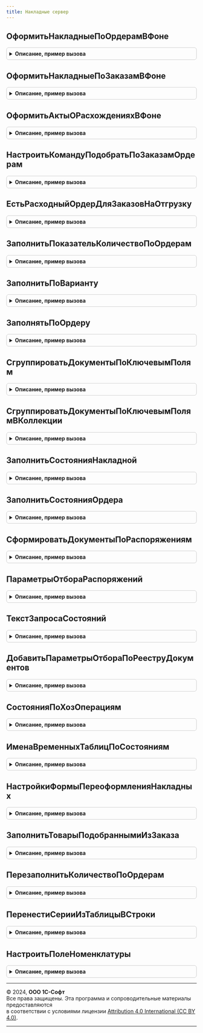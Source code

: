 ```yaml
---
title: Накладные сервер
---
```



## ОформитьНакладныеПоОрдерамВФоне
<details style="margin: 1em 0; padding: 0.5em; border: 1px solid #ccc; border-radius: 6px;">

<summary style="font-weight: bold; cursor: pointer;">Описание, пример вызова</summary>

```bsl

// Для переданной группировки возвращает параметры для открытия формы переоформляемой по ордерам накладной.
// см. НакладныеКлиент.ОткрытьФормуСозданныхДокументов.
//
// Параметры:
//  ПараметрыПроцедуры - Структура - Структура с полями:
//   *ГруппировкиРаспоряжений            - Массив - содержит массивы групп распоряжений по которым необходимо создать документ
//  															см. НакладныеКлиент.ДанныеДляОформленияПоЗаказам.
//   *ПараметрыФормыСозданныхДокументов	 - Структура - параметры для ОбщаяФорма.ФормаСозданныхДокументов.
//   *ПолеОшибки						 - Строка - значение, которое задается в свойстве Поле объекта СообщениеПользователю.
//  АдресРезультата - Строка - Адрес во временном хранилище. Содержит сруктуру с полями:
//   * ПараметрыСозданныхДокументов - Структура - Структура с полями:
//     ** ИмяФормы	 - Строка    - имя открываемой формы
//  	** Параметры - Структура - параметры открываемой формы
//   * СписокОшибок - см. ОбщегоНазначенияКлиентСервер.ДобавитьОшибкуПользователю
//
Процедура ОформитьНакладныеПоОрдерамВФоне(ПараметрыПроцедуры, АдресРезультата) Экспорт
```

Пример вызова
```bsl
НакладныеСервер.ОформитьНакладныеПоОрдерамВФоне(ПараметрыПроцедуры, АдресРезультата) 
```
</details>

## ОформитьНакладныеПоЗаказамВФоне
<details style="margin: 1em 0; padding: 0.5em; border: 1px solid #ccc; border-radius: 6px;">

<summary style="font-weight: bold; cursor: pointer;">Описание, пример вызова</summary>

```bsl

// Для переданной группировки возвращает параметры для открытия формы оформляемой по заказам накладной.
// см. НакладныеКлиент.ОткрытьФормуСозданныхДокументов.
//
// Параметры:
//  ПараметрыПроцедуры - Структура - Структура с полями:
//   *ГруппировкиРаспоряжений            - Массив - содержит массивы групп распоряжений по которым необходимо создать документ
//  															см. НакладныеКлиент.ДанныеДляОформленияПоЗаказам.
//   *ПараметрыФормыСозданныхДокументов	 - Структура - параметры для ОбщаяФорма.ФормаСозданныхДокументов.
//   *ПолеОшибки						 - Строка - значение, которое задается в свойстве Поле объекта СообщениеПользователю.
//  АдресРезультата - Строка - Адрес во временном хранилище. Содержит сруктуру с полями:
//   * ПараметрыСозданныхДокументов - Структура - Структура с полями:
//     ** ИмяФормы	 - Строка    - имя открываемой формы
//  	** Параметры - Структура - параметры открываемой формы
//   * СписокОшибок - см. ОбщегоНазначенияКлиентСервер.ДобавитьОшибкуПользователю
//
Процедура ОформитьНакладныеПоЗаказамВФоне(ПараметрыПроцедуры, АдресРезультата) Экспорт
```

Пример вызова
```bsl
НакладныеСервер.ОформитьНакладныеПоЗаказамВФоне(ПараметрыПроцедуры, АдресРезультата) 
```
</details>

## ОформитьАктыОРасхожденияхВФоне
<details style="margin: 1em 0; padding: 0.5em; border: 1px solid #ccc; border-radius: 6px;">

<summary style="font-weight: bold; cursor: pointer;">Описание, пример вызова</summary>

```bsl

// Оформляет акты о расхождениях для переданных накладных и заказов.
//
// Параметры:
//  ПараметрыПроцедуры - Структура - Структура с полями:
//   *Накладные                         - Массив - накладные.
//   *Заказы                            - Массив - заказы.
//   *ПараметрыФормыСозданныхДокументов - Структура - параметры для ОбщаяФорма.ФормаСозданныхДокументов.
//   *ПолеОшибки						- Строка - значение, которое задается в свойстве Поле объекта СообщениеПользователю.
//  АдресРезультата - Строка - Адрес во временном хранилище. Содержит сруктуру с полями:
//   * ПараметрыСозданныхДокументов - Структура - Структура с полями:
//     ** ИмяФормы	 - Строка    - имя открываемой формы
//  	** Параметры - Структура - параметры открываемой формы
//   * СписокОшибок - см. ОбщегоНазначенияКлиентСервер.ДобавитьОшибкуПользователю
//
Процедура ОформитьАктыОРасхожденияхВФоне(ПараметрыПроцедуры, АдресРезультата) Экспорт
```

Пример вызова
```bsl
НакладныеСервер.ОформитьАктыОРасхожденияхВФоне(ПараметрыПроцедуры, АдресРезультата) 
```
</details>

## НастроитьКомандуПодобратьПоЗаказамОрдерам
<details style="margin: 1em 0; padding: 0.5em; border: 1px solid #ccc; border-radius: 6px;">

<summary style="font-weight: bold; cursor: pointer;">Описание, пример вызова</summary>

```bsl

// Заполняет заголовок команды подбора по заказам/ордерам.
//
// Параметры:
//   Элемент              - ВсеЭлементыФормы - элемент для заполнения заголовка.
//   Параметры            - Структура        - структура с полями:
//    * ОрдернаяСхемаПриОтгрузке                 - Булево - значение соответствующей ФО для типа документов.
//    * ИспользоватьЗаказы                       - Булево - значение соответствующей ФО для типа документов.
//    * ИспользоватьНакладныеПоНесколькимЗаказам - Булево - значение соответствующей ФО для типа документов.
//   УстанавливатьДоступность                    - Булево - истина, если доступность элемента подлежит обновлению.
//
Процедура НастроитьКомандуПодобратьПоЗаказамОрдерам(Элемент, Параметры, УстанавливатьДоступность = Истина) Экспорт
```

Пример вызова
```bsl
НакладныеСервер.НастроитьКомандуПодобратьПоЗаказамОрдерам(Элемент, Параметры, УстанавливатьДоступность);
```
</details>

## ЕстьРасходныйОрдерДляЗаказовНаОтгрузку
<details style="margin: 1em 0; padding: 0.5em; border: 1px solid #ccc; border-radius: 6px;">

<summary style="font-weight: bold; cursor: pointer;">Описание, пример вызова</summary>

```bsl

// Проверяет наличие расходных ордеров по распоряжению.
//
// Параметры:
//  Распоряжения - ДокументСсылка - массив распоряжений-заказов.
//  УчитыватьСобирается - Булево - необходимость учета ордеров в статусе Собирается.
//
// Возвращаемое значение:
//  Булево - Истина, если есть ордера, Ложь - если нет ордеров.
//
Функция ЕстьРасходныйОрдерДляЗаказовНаОтгрузку(Распоряжения, УчитыватьСобирается = Истина) Экспорт
```

Пример вызова
```bsl
Результат = НакладныеСервер.ЕстьРасходныйОрдерДляЗаказовНаОтгрузку(Распоряжения, УчитыватьСобирается);
```
</details>

## ЗаполнитьПоказательКоличествоПоОрдерам
<details style="margin: 1em 0; padding: 0.5em; border: 1px solid #ccc; border-radius: 6px;">

<summary style="font-weight: bold; cursor: pointer;">Описание, пример вызова</summary>

```bsl

// Списывает количество для оформления по ордерам на количество для оформления по заказам.
//
// Параметры:
//  ТаблицаПриемник - ТаблицаЗначений - таблица, содержащая данные для оформления по заказам.
//  ТаблицаИсточник - ТаблицаЗначений - таблица, содержащая данные для оформления по ордерам.
//  ПоляКлюча - Строка - ключ связи таблиц для списания.
//
Процедура ЗаполнитьПоказательКоличествоПоОрдерам(ТаблицаПриемник, ТаблицаИсточник, ПоляКлюча) Экспорт
```

Пример вызова
```bsl
НакладныеСервер.ЗаполнитьПоказательКоличествоПоОрдерам(ТаблицаПриемник, ТаблицаИсточник, ПоляКлюча) 
```
</details>

## ЗаполнитьПоВарианту
<details style="margin: 1em 0; padding: 0.5em; border: 1px solid #ccc; border-radius: 6px;">

<summary style="font-weight: bold; cursor: pointer;">Описание, пример вызова</summary>

```bsl

// Заполняет таблицу по варианту заполнения (по данным заказа или данным ордера).
//
// Параметры:
//  Приемник - ТаблицаЗначений - таблица с обязательными колонками "Количество" и "Количество упаковок".
//  Источник - ТаблицаЗначений - таблица, содержащая данные для оформления по заказам, либо по заказам и ордерам.
//  ВариантЗаполнения - Строка - "ЗаполнятьПоОрдеру" - если требуется заполнение по ордеру.
//  ДобавлятьСтроки - Булево - возможность добавлять стоки сверх заказа в накладную.
Процедура ЗаполнитьПоВарианту(Приемник, Источник, ВариантЗаполнения, ДобавлятьСтроки = Истина) Экспорт
```

Пример вызова
```bsl
НакладныеСервер.ЗаполнитьПоВарианту(Приемник, Источник, ВариантЗаполнения, ДобавлятьСтроки);
```
</details>

## ЗаполнятьПоОрдеру
<details style="margin: 1em 0; padding: 0.5em; border: 1px solid #ccc; border-radius: 6px;">

<summary style="font-weight: bold; cursor: pointer;">Описание, пример вызова</summary>

```bsl

// Вычисляет каким образом заполнять накладную, по заказам, либо по ордерам.
//
// Параметры:
//  Склад - СправочникСсылка.Склады - склад оформления.
//
// Возвращаемое значение:
//  Булево - Истина, если заполнять по ордеру, Ложь - если заполнять по заказу.
//
Функция ЗаполнятьПоОрдеру(Склад) Экспорт
```

Пример вызова
```bsl
Результат = НакладныеСервер.ЗаполнятьПоОрдеру(Склад) 
```
</details>

## СгруппироватьДокументыПоКлючевымПолям
<details style="margin: 1em 0; padding: 0.5em; border: 1px solid #ccc; border-radius: 6px;">

<summary style="font-weight: bold; cursor: pointer;">Описание, пример вызова</summary>

```bsl

// Разбивает документы одного типа на группы по ключевым полям.
//
// Параметры:
//  ДокументыДляГруппировки	 - Массив - содержащий ссылки на документы.
//  КлючевыеПоля				 - Строка - перечисление реквизитов документа по которым будет происходить группировка.
Процедура СгруппироватьДокументыПоКлючевымПолям(ДокументыДляГруппировки, КлючевыеПоля) Экспорт
```

Пример вызова
```bsl
НакладныеСервер.СгруппироватьДокументыПоКлючевымПолям(ДокументыДляГруппировки, КлючевыеПоля) 
```
</details>

## СгруппироватьДокументыПоКлючевымПолямВКоллекции
<details style="margin: 1em 0; padding: 0.5em; border: 1px solid #ccc; border-radius: 6px;">

<summary style="font-weight: bold; cursor: pointer;">Описание, пример вызова</summary>

```bsl

// Разбивает документы одного типа на группы по ключевым полям в коллекции.
//
// Параметры:
//  Коллекция						 - Массив - массив структур.
//  ИмяМассиваДокументовВКоллекции	 - Строка - имя поля коллекции содержащее массив ссылок на документы.
//  ИмяПоляКлючевыхПолейВКоллекции	 - Строка - имя поля коллекции содержащее строку с перечислениям реквизитов документа по которым будет происходить группировка.
//  ИмяПоляКлючевыхПолейАдаптированныхВКоллекции - Строка - имя поля коллекции содержащее строку с адаптированными значениями полей сопоставляемыми с реквизитами документа.
Процедура СгруппироватьДокументыПоКлючевымПолямВКоллекции( Экспорт
```

Пример вызова
```bsl
НакладныеСервер.СгруппироватьДокументыПоКлючевымПолямВКоллекции();
```
</details>

## ЗаполнитьСостоянияНакладной
<details style="margin: 1em 0; padding: 0.5em; border: 1px solid #ccc; border-radius: 6px;">

<summary style="font-weight: bold; cursor: pointer;">Описание, пример вызова</summary>

```bsl

// Описание состояний:
// 0 - документ оформлен полностью
// 1 - документ не оформлен
// 2 - документ оформлен частично
// 3 - распоряжение не соответствует документу
// 4 - не используется.

// Заполняет переданный список значениями состояний накладных в РМ
//
// Параметры:
//  СписокВыбора	 - СписокЗначений - заполняемый список.
//  ТолькоАктивные	 - Булево - при установке в Истина, не заполняет состояния по которым не требуется оформление (0 и 4).
//
Процедура ЗаполнитьСостоянияНакладной(СписокВыбора, ТолькоАктивные = Ложь) Экспорт
```

Пример вызова
```bsl
НакладныеСервер.ЗаполнитьСостоянияНакладной(СписокВыбора, ТолькоАктивные);
```
</details>

## ЗаполнитьСостоянияОрдера
<details style="margin: 1em 0; padding: 0.5em; border: 1px solid #ccc; border-radius: 6px;">

<summary style="font-weight: bold; cursor: pointer;">Описание, пример вызова</summary>

```bsl

// Заполняет переданный список значениями состояний ордеров в РМ
//
// Параметры:
//  СписокВыбора	 - СписокЗначений - заполняемый список.
//  ТолькоАктивные	 - Булево - при установке в Истина, не заполняет состояния по которым не требуется оформление (0 и 4).
//
Процедура ЗаполнитьСостоянияОрдера(СписокВыбора, ТолькоАктивные = Ложь) Экспорт
```

Пример вызова
```bsl
НакладныеСервер.ЗаполнитьСостоянияОрдера(СписокВыбора, ТолькоАктивные);
```
</details>

## СформироватьДокументыПоРаспоряжениям
<details style="margin: 1em 0; padding: 0.5em; border: 1px solid #ccc; border-radius: 6px;">

<summary style="font-weight: bold; cursor: pointer;">Описание, пример вызова</summary>

```bsl

// Формирует документы по списку групп распоряжений.
//
// Параметры:
//  ГруппировкиРаспоряжений  - см. НакладныеКлиент.ДанныеДляОформленияПоЗаказам
//  СписокОшибок			 - Структура - список ошибок.
//  ПолеОшибки				 - Строка - значение, которое задается в свойстве Поле объекта СообщениеПользователю.
//
// Возвращаемое значение:
//  Массив из ДокументСсылка - содержит ссылки на созданные документы.
//
Функция СформироватьДокументыПоРаспоряжениям(ГруппировкиРаспоряжений, СписокОшибок, ПолеОшибки) Экспорт
```

Пример вызова
```bsl
Результат = НакладныеСервер.СформироватьДокументыПоРаспоряжениям(ГруппировкиРаспоряжений, СписокОшибок, ПолеОшибки) 
```
</details>

## ПараметрыОтбораРаспоряжений
<details style="margin: 1em 0; padding: 0.5em; border: 1px solid #ccc; border-radius: 6px;">

<summary style="font-weight: bold; cursor: pointer;">Описание, пример вызова</summary>

```bsl

// Функция-конструктор структуры, описывающей параметры для отбора распоряжений в функциях расчета состояний.
//
// Возвращаемое значение:
//  Структура - Структура с полями:
//  		Организация			- Булево - Добавление в запрос параметра отбора &Организация.
//  		Подразделение		- Булево - Добавление в запрос параметра отбора &Подразделение.
//  		Склад				- Булево - Добавление в запрос параметра отбора &Склад.
//  		ХозОперация			- Булево - Добавление в запрос параметра отбора &ХозОперация.
//  		Менеджер			- Булево - Добавление в запрос параметра отбора &Менеджер.
//
Функция ПараметрыОтбораРаспоряжений(Организация = Неопределено, Подразделение = Неопределено, Склад = Неопределено, Экспорт
```

Пример вызова
```bsl
Результат = НакладныеСервер.ПараметрыОтбораРаспоряжений(Организация, Подразделение, Склад, );
```
</details>

## ТекстЗапросаСостояний
<details style="margin: 1em 0; padding: 0.5em; border: 1px solid #ccc; border-radius: 6px;">

<summary style="font-weight: bold; cursor: pointer;">Описание, пример вызова</summary>

```bsl

// Функция возвращает текст запроса получения временной таблицы содержащей состояния оформления документов
// Имя временной таблицы: ВТ[ИмяТаблицыСостояний]
// Обязательные поля: Распоряжение, Состояние
// Дополнительные поля: Склад, Отправитель, Получатель, ХозОперация.
//
// Параметры:
//  ИмяТаблицыСостояний			- Строка - имя требуемой таблицы см. СостоянияПоХозОперациям.
//  ПараметрыОтбора				- см. ПараметрыОтбораРаспоряжений.
//  Распоряжения				- Массив - имена документов, по которым необходимо рассчитать состояния.
//  ТолькоНаличиеКОформлению	- Булево - если Истина, то вернуть временную таблицу с одной строкой
//                                         если есть остатки для оформления, либо пустую если остатков нет.
//  ПараметрыЗамены             - Неопределено, Структура - Если есть ключ "ПолеНоменклатура", тогда в текст запроса
//                                                          проставляется поле Номенклатура (Характеристика).
//
// Возвращаемое значение:
//  Строка - текст запроса
//
Функция ТекстЗапросаСостояний( Экспорт
```

Пример вызова
```bsl
Результат = НакладныеСервер.ТекстЗапросаСостояний();
```
</details>

## ДобавитьПараметрыОтбораПоРееструДокументов
<details style="margin: 1em 0; padding: 0.5em; border: 1px solid #ccc; border-radius: 6px;">

<summary style="font-weight: bold; cursor: pointer;">Описание, пример вызова</summary>

```bsl

Процедура ДобавитьПараметрыОтбораПоРееструДокументов(Запрос, ПараметрыОтбора) Экспорт
```

Пример вызова
```bsl
НакладныеСервер.ДобавитьПараметрыОтбораПоРееструДокументов(Запрос, ПараметрыОтбора) 
```
</details>

## СостоянияПоХозОперациям
<details style="margin: 1em 0; padding: 0.5em; border: 1px solid #ccc; border-radius: 6px;">

<summary style="font-weight: bold; cursor: pointer;">Описание, пример вызова</summary>

```bsl

// Функция возвращает структуру содержащую необходимые имена таблиц расчета состояний для переданных хоз. операций.
//
// Параметры:
//  ХозОперации	- Массив - список хозяйственных операций.
//
// Возвращаемое значение:
//  Структура -
//  		Ключ	 - Строка - имя таблицы состояний.
//  		Значение - Массив - имена документов, по которым необходимо рассчитать состояния.
//
Функция СостоянияПоХозОперациям(ХозОперации) Экспорт
```

Пример вызова
```bsl
Результат = НакладныеСервер.СостоянияПоХозОперациям(ХозОперации) 
```
</details>

## ИменаВременныхТаблицПоСостояниям
<details style="margin: 1em 0; padding: 0.5em; border: 1px solid #ccc; border-radius: 6px;">

<summary style="font-weight: bold; cursor: pointer;">Описание, пример вызова</summary>

```bsl

// Функция возвращает имена временных таблиц по наименованиям состояний.
//
// Возвращаемое значение:
//  Структура -
//   Ключ - Строка - имя таблицы состояний.
//   Значение - Строка - Имя временной таблицы.
//
Функция ИменаВременныхТаблицПоСостояниям() Экспорт
```

Пример вызова
```bsl
Результат = НакладныеСервер.ИменаВременныхТаблицПоСостояниям() 
```
</details>

## НастройкиФормыПереоформленияНакладных
<details style="margin: 1em 0; padding: 0.5em; border: 1px solid #ccc; border-radius: 6px;">

<summary style="font-weight: bold; cursor: pointer;">Описание, пример вызова</summary>

```bsl

// Формирует структуру параметров настройки общей формы "Переоформление накладных по распоряжениям".
//
// Возвращаемое значение:
// 	Структура - Описание:
// * ОсновнойТовар - Структура -:
// ** Ключ - Структура -:
// *** Номенклатура - СправочникСсылка.Номенклатура -
// *** Характеристика - СправочникСсылка.ХарактеристикиНоменклатуры -
// *** Склад - СправочникСсылка.Склады -
// ** КартинкаШапки - Картинка -
// ** КартинкаЗначений - Картинка -
// * ЭтоДокументПоступлениеТоваров - Булево -
// * НакладнаяНаПриемку - Булево -
// * НакладнаяНаОтгрузку - Булево -
// * Заголовок - Строка -
// * ДанныеЗаполнения - Структура -
// * ИмяФормыНакладной - Строка -
Функция НастройкиФормыПереоформленияНакладных() Экспорт
```

Пример вызова
```bsl
Результат = НакладныеСервер.НастройкиФормыПереоформленияНакладных() 
```
</details>

## ЗаполнитьТоварыПодобраннымиИзЗаказа
<details style="margin: 1em 0; padding: 0.5em; border: 1px solid #ccc; border-radius: 6px;">

<summary style="font-weight: bold; cursor: pointer;">Описание, пример вызова</summary>

```bsl

// Переносит в табличную часть документа подобранные по заказам и ордерам строки.
//
// Параметры:
//  ДеревоСтрок - Массив - элементами массива являются строки для переноса с одинаковыми значениями ключевых полей.
//  ПоляПоиска - Строка - ключевые поля поиска, перечисленные через запятую.
//  ТабЧасть - ДанныеФормыКоллекция - таблица в которою необходимо перенести подобранные строки.
//  ПустыеПоляСвязиСЗаказом - Структура - значения полей "Код строки" и "Заказ..." в табличной части документа для
//                                        строки без заказа.
//  НеЗаполняемыеПоля - Строка - Поля через запятую, которые не нужно переносить в табличную часть из дерева строк.
//
// Возвращаемое значение:
//  Массив - добавленные строки.
//
Функция ЗаполнитьТоварыПодобраннымиИзЗаказа(ДеревоСтрок, ПоляПоиска, ТабЧасть, ПустыеПоляСвязиСЗаказом, НеЗаполняемыеПоля = "") Экспорт
```

Пример вызова
```bsl
Результат = НакладныеСервер.ЗаполнитьТоварыПодобраннымиИзЗаказа(ДеревоСтрок, ПоляПоиска, ТабЧасть, ПустыеПоляСвязиСЗаказом, НеЗаполняемыеПоля);
```
</details>

## ПерезаполнитьКоличествоПоОрдерам
<details style="margin: 1em 0; padding: 0.5em; border: 1px solid #ccc; border-radius: 6px;">

<summary style="font-weight: bold; cursor: pointer;">Описание, пример вызова</summary>

```bsl

Процедура ПерезаполнитьКоличествоПоОрдерам(ТабЧасть, Накладная, Распоряжения, Склад, РаспределятьПолностью = Истина) Экспорт
```

Пример вызова
```bsl
НакладныеСервер.ПерезаполнитьКоличествоПоОрдерам(ТабЧасть, Накладная, Распоряжения, Склад, РаспределятьПолностью);
```
</details>

## ПеренестиСерииИзТаблицыВСтроки
<details style="margin: 1em 0; padding: 0.5em; border: 1px solid #ccc; border-radius: 6px;">

<summary style="font-weight: bold; cursor: pointer;">Описание, пример вызова</summary>

```bsl

// Переносит серии указанные в отдельной таблице в строки другой таблицы.
//
// Параметры:
//   Таблица      - ТаблицаЗначений - содержит строки без указания серий.
//   ИндексыСтрок - Массив           - массив индексов строк в таблице для обработки. Индексы должны быть по убыванию.
//   ТаблицаСерий - ТаблицаЗначений - таблица содержащая серии и количества этих серий.
//   КлючСерии    - Строка           - ключевые поля в таблице серий через запятую.
//
Процедура ПеренестиСерииИзТаблицыВСтроки(Таблица, ИндексыСтрок, ТаблицаСерий, КлючСерии) Экспорт
```

Пример вызова
```bsl
НакладныеСервер.ПеренестиСерииИзТаблицыВСтроки(Таблица, ИндексыСтрок, ТаблицаСерий, КлючСерии) 
```
</details>

## НастроитьПолеНоменклатуры
<details style="margin: 1em 0; padding: 0.5em; border: 1px solid #ccc; border-radius: 6px;">

<summary style="font-weight: bold; cursor: pointer;">Описание, пример вызова</summary>

```bsl

// Настраивает поле Номенклатура (Характеристика) в тексте запроса,
// а так же, при необходимости условие соединение по полю Номенклатура (Характеристика) и индекс.
//
// Параметры:
//  ТекстЗапроса                             - Строка                  - Текст запроса
//  ПараметрыЗамены                          - Неопределено, Структура - Если есть ключ "ПолеНоменклатура",
//                                                                       тогда в текст запроса проставляется
//                                                                       поле Номенклатура (Характеристика)
//  ПолеНоменклатураКонструкция              - Строка                  - Конструкция поле номенклатура
//                                                                       которая подлежит замене
//  ИмяТаблицы                               - Строка                  - Имя таблицы
//  УсловиеСоединениеКонструкция             - Неопределено, Строка    - Конструкция условие соединение
//                                                                       которая подлежит замене
//  ИмяТаблицыСоединение                     - Неопределено, Строка    - Имя таблицы соединение
//  ПолеНоменклатураБезПсевдонимаКонструкция - Неопределено, Строка    - Конструкция поле номенклатура
//                                                                       без псевдонима которая подлежит замене
//
Процедура НастроитьПолеНоменклатуры( Экспорт
```

Пример вызова
```bsl
НакладныеСервер.НастроитьПолеНоменклатуры();
```
</details>

---

© 2024, **ООО 1С-Софт**  
Все права защищены. Эта программа и сопроводительные материалы предоставляются  
в соответствии с условиями лицензии [Attribution 4.0 International (CC BY 4.0)](https://creativecommons.org/licenses/by/4.0/legalcode).

---
